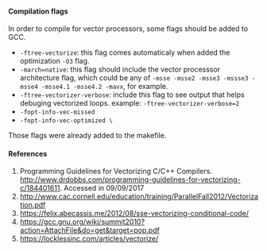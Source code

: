 #### Compilation flags ####
In order to compile for vector processors, some flags should be added to GCC.
-   `-ftree-vectorize`: this flag comes automaticaly when added the optimization `-O3` flag.
-   `-march=native`: this flag should include the vector processsor architecture flag, which could be any of `-msse -msse2 -msse3 -mssse3 -msse4 -msse4.1 -msse4.2 -mavx`, for example.
-   `-ftree-vectorizer-verbose`: include this flag to see output that helps debuging vectorized loops. example: `-ftree-vectorizer-verbose=2`
-   `-fopt-info-vec-missed`
-   `-fopt-info-vec-optimized \`

Those flags were already added to the makefile.

#### References ####
1.  Programming Guidelines for Vectorizing C/C++ Compilers. <http://www.drdobbs.com/programming-guidelines-for-vectorizing-c/184401611>. Accessed in 09/09/2017
2.  <http://www.cac.cornell.edu/education/training/ParallelFall2012/Vectorization.pdf>
3.  <https://felix.abecassis.me/2012/08/sse-vectorizing-conditional-code/>
4.  <https://gcc.gnu.org/wiki/summit2010?action=AttachFile&do=get&target=pop.pdf>
5.  <https://locklessinc.com/articles/vectorize/>

